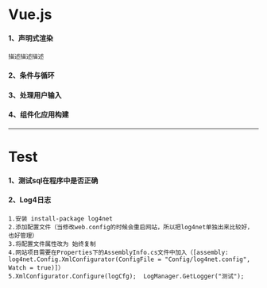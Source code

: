 # Vue.js  

#### 1、声明式渲染
    描述描述描述
#### 2、条件与循环
#### 3、处理用户输入
#### 4、组件化应用构建

--------------------------------

# Test

#### 1、测试sql在程序中是否正确
#### 2、Log4日志
    1.安装 install-package log4net
    2.添加配置文件（当修改web.config的时候会重启网站，所以把log4net单独出来比较好，也好管理）
    3.将配置文件属性改为 始终复制
    4.网站项目需要在Properties下的AssemblyInfo.cs文件中加入（[assembly: log4net.Config.XmlConfigurator(ConfigFile = "Config/log4net.config", Watch = true)]）
    5.XmlConfigurator.Configure(logCfg);  LogManager.GetLogger("测试");
